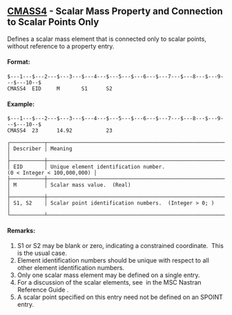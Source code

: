 ## [CMASS4](https://nexus.hexagon.com/documentationcenter/bundle/MSC_Nastran_2022.4/page/Nastran_Combined_Book/qrg/bulkc1/TOC.CMASS4.xhtml) - Scalar Mass Property and Connection to Scalar Points Only

Defines a scalar mass element that is connected only to scalar points, without reference to a property entry.

#### Format:

```nastran
$---1---$---2---$---3---$---4---$---5---$---6---$---7---$---8---$---9---$---10--$
CMASS4  EID     M       S1      S2                                              
```

#### Example:

```nastran
$---1---$---2---$---3---$---4---$---5---$---6---$---7---$---8---$---9---$---10--$
CMASS4  23      14.92           23                                              
```

```text
┌───────────┬───────────────────────────────────────────────────────────────────┐
│ Describer │ Meaning                                                           │
├───────────┼───────────────────────────────────────────────────────────────────┤
│ EID       │ Unique element identification number. (0 < Integer < 100,000,000) │
├───────────┼───────────────────────────────────────────────────────────────────┤
│ M         │ Scalar mass value.  (Real)                                        │
├───────────┼───────────────────────────────────────────────────────────────────┤
│ S1, S2    │ Scalar point identification numbers.  (Integer > 0; )             │
└───────────┴───────────────────────────────────────────────────────────────────┘
```

#### Remarks:

1. S1 or S2 may be blank or zero, indicating a constrained coordinate.  This is the usual case.
2. Element identification numbers should be unique with respect to all other element identification numbers.
3. Only one scalar mass element may be defined on a single entry.
4. For a discussion of the scalar elements, see   in the  MSC Nastran Reference Guide .
5. A scalar point specified on this entry need not be defined on an SPOINT entry.
